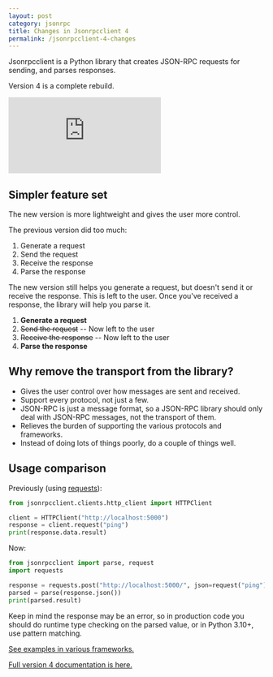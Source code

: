 ```yaml
---
layout: post
category: jsonrpc
title: Changes in Jsonrpcclient 4
permalink: /jsonrpcclient-4-changes
---
```

Jsonrpcclient is a Python library that creates JSON-RPC requests for sending,
and parses responses.

Version 4 is a complete rebuild.

<div class="video-container">
    <iframe src="https://www.youtube.com/embed/PxQagaZ0PsY" frameborder="0" allowfullscreen></iframe>
</div>

## Simpler feature set

The new version is more lightweight and gives the user more control.

The previous version did too much:

1. Generate a request
2. Send the request
3. Receive the response
4. Parse the response

The new version still helps you generate a request, but doesn't send it or
receive the response. This is left to the user. Once you've received a
response, the library will help you parse it.

1. **Generate a request**
2. <del>Send the request</del> -- Now left to the user
3. <del>Receive the response</del> -- Now left to the user
4. **Parse the response**

## Why remove the transport from the library?

- Gives the user control over how messages are sent and received.
- Support every protocol, not just a few. 
- JSON-RPC is just a message format, so a JSON-RPC library should only deal with
  JSON-RPC messages, not the transport of them.
- Relieves the burden of supporting the various protocols and frameworks.
- Instead of doing lots of things poorly, do a couple of things well.

## Usage comparison

Previously (using [requests](https://docs.python-requests.org/en/master/)):
```python
from jsonrpcclient.clients.http_client import HTTPClient

client = HTTPClient("http://localhost:5000")
response = client.request("ping")
print(response.data.result)
```

Now:
```python
from jsonrpcclient import parse, request
import requests

response = requests.post("http://localhost:5000/", json=request("ping"))
parsed = parse(response.json())
print(parsed.result)
```

Keep in mind the response may be an error, so in production code you should do
runtime type checking on the parsed value, or in Python 3.10+, use pattern
matching.

[See examples in various
frameworks.](https://github.com/explodinglabs/jsonrpcclient/tree/master/examples)

[Full version 4 documentation is
here.](https://www.jsonrpcclient.com/en/latest/)
